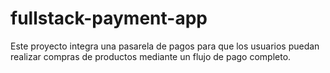 # fullstack-payment-app
Este proyecto integra una pasarela de pagos para que los usuarios puedan realizar compras de productos mediante un flujo de pago completo.
